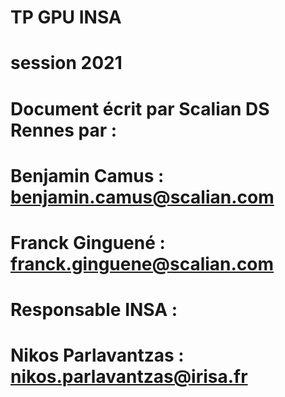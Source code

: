 # TP GPU INSA
# session 2021
# Document écrit par Scalian DS Rennes par :
# Benjamin Camus  : benjamin.camus@scalian.com
# Franck Ginguené : franck.ginguene@scalian.com

# Responsable INSA : 
# Nikos Parlavantzas : nikos.parlavantzas@irisa.fr
